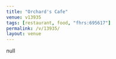 ```yaml
---
title: "Orchard's Cafe"
venue: v13935
tags: [restaurant, food, "fhrs:695617"]
permalink: /v/13935/
layout: venue
---
```

null